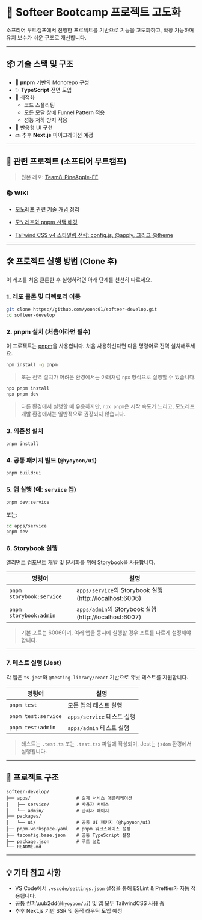 # 🍍 Softeer Bootcamp 프로젝트 고도화

소프티어 부트캠프에서 진행한 프로젝트를 기반으로 기능을 고도화하고, 확장 가능하며 유지 보수가 쉬운 구조로 개선합니다.

---

## 📦 기술 스택 및 구조

- 🧶 **pnpm** 기반의 Monorepo 구성
- ✨ **TypeScript** 전면 도입
- 🚀 최적화
  - 코드 스플리팅
  - 모든 모달 창에 Funnel Pattern 적용
  - 성능 저하 방지 적용
- 📱 반응형 UI 구현
- 🔜 추후 **Next.js** 마이그레이션 예정

---

## 🧹 관련 프로젝트 (소프티어 부트캠프)

> 원본 레포: [Team8-PineApple-FE](https://github.com/softeerbootcamp4th/Team8-PineApple-FE)

### 📚 WIKI

- [모노레포 관련 기술 개념 정리](https://github.com/yoonc01/softeer-develop/wiki/%EB%AA%A8%EB%85%B8%EB%A0%88%ED%8F%AC-%EA%B4%80%EB%A0%A8-%EA%B8%B0%EC%88%A0-%EA%B0%9C%EB%85%90-%EC%A0%95%EB%A6%AC)

- [모노레포와 pnpm 선택 배경](https://github.com/yoonc01/softeer-develop/wiki/%EB%AA%A8%EB%85%B8%EB%A0%88%ED%8F%AC%EC%99%80-pnpm-%EC%84%A0%ED%83%9D-%EB%B0%B0%EA%B2%BD)

- [Tailwind CSS v4 스타일링 전략: config.js, @apply, 그리고 @theme](https://github.com/yoonc01/softeer-develop/wiki/Tailwind-CSS-v4-%EC%8A%A4%ED%83%80%EC%9D%BC%EB%A7%81-%EC%A0%84%EB%9E%B5:-config.js,-@apply,-%EA%B7%B8%EB%A6%AC%EA%B3%A0-@theme)

---

## 🛠️ 프로젝트 실행 방법 (Clone 후)

이 레포를 처음 클론한 후 실행하려면 아래 단계를 천천히 따르세요.

### 1. 레포 클론 및 디렉토리 이동

```bash
git clone https://github.com/yoonc01/softeer-develop.git
cd softeer-develop
```

### 2. pnpm 설치 (처음이라면 필수)

이 프로젝트는 [pnpm](https://pnpm.io/)을 사용합니다. 처음 사용하신다면 다음 명령어로 전역 설치해주세요.

```bash
npm install -g pnpm
```

> 또는 전역 설치가 어려운 환경에서는 아래처럼 `npx` 형식으로 실행할 수 있습니다.

```bash
npx pnpm install
npx pnpm dev
```

> 다른 환경에서 실행할 때 유용하지만, `npx pnpm`은 시작 속도가 느리고, 모노레포 개발 환경에서는 일반적으로 권장되지 않습니다.

### 3. 의존성 설치

```bash
pnpm install
```

### 4. 공통 패키지 빌드 (`@hyoyoon/ui`)

```bash
pnpm build:ui
```

### 5. 앱 실행 (예: `service` 앱)

```bash
pnpm dev:service
```

또는:

```bash
cd apps/service
pnpm dev
```

### 6. Storybook 실행

엘리먼트 컴포넌트 개발 및 문서화를 위해 Storybook을 사용합니다.

| 명령어                   | 설명                                                    |
| ------------------------ | ------------------------------------------------------- |
| `pnpm storybook:service` | `apps/service`의 Storybook 실행 (http://localhost:6006) |
| `pnpm storybook:admin`   | `apps/admin`의 Storybook 실행 (http://localhost:6007)   |

> 기본 포트는 6006이며, 여러 앱을 동시에 실행할 경우 포트를 다르게 설정해야 합니다.

---

### 7. 테스트 실행 (Jest)

각 앱은 `ts-jest`와 `@testing-library/react` 기반으로 유닛 테스트를 지원합니다.

| 명령어              | 설명                       |
| ------------------- | -------------------------- |
| `pnpm test`         | 모든 앱의 테스트 실행      |
| `pnpm test:service` | `apps/service` 테스트 실행 |
| `pnpm test:admin`   | `apps/admin` 테스트 실행   |

> 테스트는 `.test.ts` 또는 `.test.tsx` 파일에 작성되며, Jest는 `jsdom` 환경에서 실행됩니다.

---

## 📁 프로젝트 구조

```
softeer-develop/
├── apps/                 # 실제 서비스 애플리케이션
│   ├── service/          # 사용자 서비스
│   └── admin/            # 관리자 페이지
├── packages/
│   └── ui/               # 공통 UI 패키지 (@hyoyoon/ui)
├── pnpm-workspace.yaml   # pnpm 워크스페이스 설정
├── tsconfig.base.json    # 공통 TypeScript 설정
├── package.json          # 루트 설정
└── README.md
```

---

## 💡 기타 참고 사항

- VS Code에서 `.vscode/settings.json` 설정을 통해 ESLint & Prettier가 자동 적용됩니다.
- 공통 컨퍼\uub2dd(`@hyoyoon/ui`) 및 앱 모두 TailwindCSS 사용 중
- 추후 Next.js 기반 SSR 및 동적 라우틱 도입 예정
